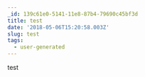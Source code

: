 ```yaml
---
_id: 139c61e0-5141-11e8-87b4-79690c45bf3d
title: test
date: '2018-05-06T15:20:58.003Z'
slug: test
tags:
  - user-generated
---
```

test
